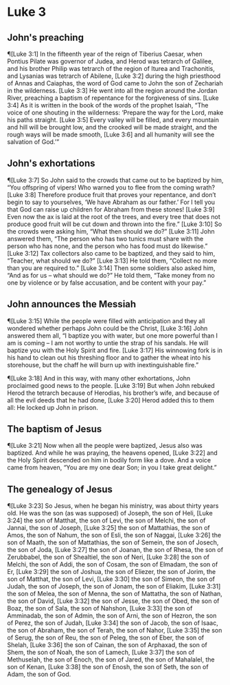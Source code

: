 # Luke 3

## John's preaching
¶[Luke 3:1] In the fifteenth year of the reign of Tiberius Caesar, when Pontius Pilate was governor of Judea, and Herod was tetrarch of Galilee, and his brother Philip was tetrarch of the region of Iturea and Trachonitis, and Lysanias was tetrarch of Abilene,
[Luke 3:2] during the high priesthood of Annas and Caiaphas, the word of God came to John the son of Zechariah in the wilderness.
[Luke 3:3] He went into all the region around the Jordan River, preaching a baptism of repentance for the forgiveness of sins.
[Luke 3:4] As it is written in the book of the words of the prophet Isaiah, “The voice of one shouting in the wilderness: ‘Prepare the way for the Lord, make his paths straight.
[Luke 3:5] Every valley will be filled, and every mountain and hill will be brought low, and the crooked will be made straight, and the rough ways will be made smooth,
[Luke 3:6] and all humanity will see the salvation of God.’”

## John's exhortations
¶[Luke 3:7] So John said to the crowds that came out to be baptized by him, “You offspring of vipers! Who warned you to flee from the coming wrath?
[Luke 3:8] Therefore produce fruit that proves your repentance, and don’t begin to say to yourselves, ‘We have Abraham as our father.’ For I tell you that God can raise up children for Abraham from these stones!
[Luke 3:9] Even now the ax is laid at the root of the trees, and every tree that does not produce good fruit will be cut down and thrown into the fire.”
[Luke 3:10] So the crowds were asking him, “What then should we do?”
[Luke 3:11] John answered them, “The person who has two tunics must share with the person who has none, and the person who has food must do likewise.”
[Luke 3:12] Tax collectors also came to be baptized, and they said to him, “Teacher, what should we do?”
[Luke 3:13] He told them, “Collect no more than you are required to.”
[Luke 3:14] Then some soldiers also asked him, “And as for us – what should we do?” He told them, “Take money from no one by violence or by false accusation, and be content with your pay.”

## John announces the Messiah
¶[Luke 3:15] While the people were filled with anticipation and they all wondered whether perhaps John could be the Christ,
[Luke 3:16] John answered them all, “I baptize you with water, but one more powerful than I am is coming – I am not worthy to untie the strap of his sandals. He will baptize you with the Holy Spirit and fire.
[Luke 3:17] His winnowing fork is in his hand to clean out his threshing floor and to gather the wheat into his storehouse, but the chaff he will burn up with inextinguishable fire.”

¶[Luke 3:18] And in this way, with many other exhortations, John proclaimed good news to the people.
[Luke 3:19] But when John rebuked Herod the tetrarch because of Herodias, his brother’s wife, and because of all the evil deeds that he had done,
[Luke 3:20] Herod added this to them all: He locked up John in prison.

## The baptism of Jesus
¶[Luke 3:21] Now when all the people were baptized, Jesus also was baptized. And while he was praying, the heavens opened,
[Luke 3:22] and the Holy Spirit descended on him in bodily form like a dove. And a voice came from heaven, “You are my one dear Son; in you I take great delight.”

## The genealogy of Jesus
¶[Luke 3:23] So Jesus, when he began his ministry, was about thirty years old. He was the son (as was supposed) of Joseph, the son of Heli,
[Luke 3:24] the son of Matthat, the son of Levi, the son of Melchi, the son of Jannai, the son of Joseph,
[Luke 3:25] the son of Mattathias, the son of Amos, the son of Nahum, the son of Esli, the son of Naggai,
[Luke 3:26] the son of Maath, the son of Mattathias, the son of Semein, the son of Josech, the son of Joda,
[Luke 3:27] the son of Joanan, the son of Rhesa, the son of Zerubbabel, the son of Shealtiel, the son of Neri,
[Luke 3:28] the son of Melchi, the son of Addi, the son of Cosam, the son of Elmadam, the son of Er,
[Luke 3:29] the son of Joshua, the son of Eliezer, the son of Jorim, the son of Matthat, the son of Levi,
[Luke 3:30] the son of Simeon, the son of Judah, the son of Joseph, the son of Jonam, the son of Eliakim,
[Luke 3:31] the son of Melea, the son of Menna, the son of Mattatha, the son of Nathan, the son of David,
[Luke 3:32] the son of Jesse, the son of Obed, the son of Boaz, the son of Sala, the son of Nahshon,
[Luke 3:33] the son of Amminadab, the son of Admin, the son of Arni, the son of Hezron, the son of Perez, the son of Judah,
[Luke 3:34] the son of Jacob, the son of Isaac, the son of Abraham, the son of Terah, the son of Nahor,
[Luke 3:35] the son of Serug, the son of Reu, the son of Peleg, the son of Eber, the son of Shelah,
[Luke 3:36] the son of Cainan, the son of Arphaxad, the son of Shem, the son of Noah, the son of Lamech,
[Luke 3:37] the son of Methuselah, the son of Enoch, the son of Jared, the son of Mahalalel, the son of Kenan,
[Luke 3:38] the son of Enosh, the son of Seth, the son of Adam, the son of God.
